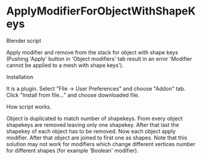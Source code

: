 # ApplyModifierForObjectWithShapeKeys
Blender script

Apply modifier and remove from the stack for object with shape keys (Pushing 'Apply' button in 'Object modifiers' tab result in an error 'Modifier cannot be applied to a mesh with shape keys').

Installation

It is a plugin. Select "File -> User Preferences" and choose "Addon" tab. Click "Install from file..." and choose downloaded file.

How script works.

Object is duplicated to match number of shapekeys. From every object shapekeys are removed leaving only one shapekey. After that last the shapekey of each object has to be removed. Now each object apply modifier. After that object are joined to first one as shapes.
Note that this solution may not work for modifiers which change different vertices number for different shapes (for example 'Boolean' modifier).
